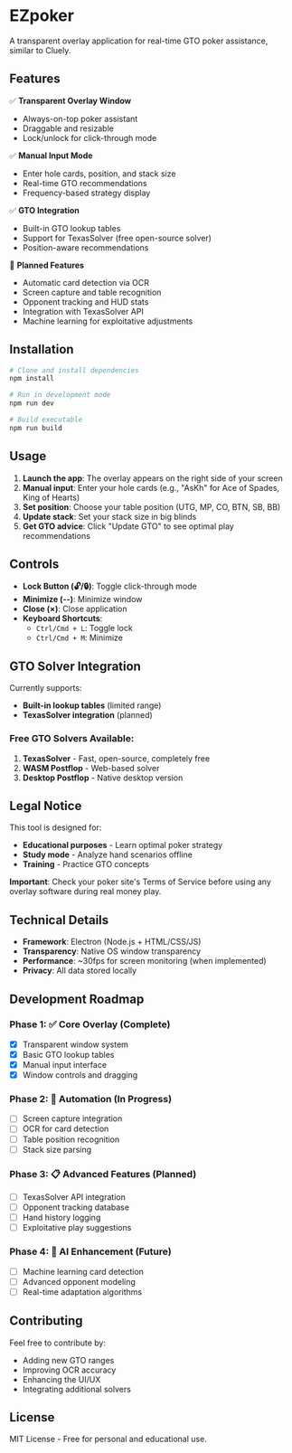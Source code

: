 # EZpoker

A transparent overlay application for real-time GTO poker assistance, similar to Cluely.

## Features

✅ **Transparent Overlay Window**
- Always-on-top poker assistant
- Draggable and resizable
- Lock/unlock for click-through mode

✅ **Manual Input Mode**
- Enter hole cards, position, and stack size
- Real-time GTO recommendations
- Frequency-based strategy display

✅ **GTO Integration**
- Built-in GTO lookup tables
- Support for TexasSolver (free open-source solver)
- Position-aware recommendations

🔄 **Planned Features**
- Automatic card detection via OCR
- Screen capture and table recognition
- Opponent tracking and HUD stats
- Integration with TexasSolver API
- Machine learning for exploitative adjustments

## Installation

```bash
# Clone and install dependencies
npm install

# Run in development mode
npm run dev

# Build executable
npm run build
```

## Usage

1. **Launch the app**: The overlay appears on the right side of your screen
2. **Manual input**: Enter your hole cards (e.g., "AsKh" for Ace of Spades, King of Hearts)
3. **Set position**: Choose your table position (UTG, MP, CO, BTN, SB, BB)
4. **Update stack**: Set your stack size in big blinds
5. **Get GTO advice**: Click "Update GTO" to see optimal play recommendations

## Controls

- **Lock Button (🔓/🔒)**: Toggle click-through mode
- **Minimize (--)**: Minimize window
- **Close (×)**: Close application
- **Keyboard Shortcuts**:
  - `Ctrl/Cmd + L`: Toggle lock
  - `Ctrl/Cmd + M`: Minimize

## GTO Solver Integration

Currently supports:
- **Built-in lookup tables** (limited range)
- **TexasSolver integration** (planned)

### Free GTO Solvers Available:
1. **TexasSolver** - Fast, open-source, completely free
2. **WASM Postflop** - Web-based solver
3. **Desktop Postflop** - Native desktop version

## Legal Notice

This tool is designed for:
- **Educational purposes** - Learn optimal poker strategy
- **Study mode** - Analyze hand scenarios offline
- **Training** - Practice GTO concepts

**Important**: Check your poker site's Terms of Service before using any overlay software during real money play.

## Technical Details

- **Framework**: Electron (Node.js + HTML/CSS/JS)
- **Transparency**: Native OS window transparency
- **Performance**: ~30fps for screen monitoring (when implemented)
- **Privacy**: All data stored locally

## Development Roadmap

### Phase 1: ✅ Core Overlay (Complete)
- [x] Transparent window system
- [x] Basic GTO lookup tables
- [x] Manual input interface
- [x] Window controls and dragging

### Phase 2: 🔄 Automation (In Progress)
- [ ] Screen capture integration
- [ ] OCR for card detection
- [ ] Table position recognition
- [ ] Stack size parsing

### Phase 3: 📋 Advanced Features (Planned)
- [ ] TexasSolver API integration
- [ ] Opponent tracking database
- [ ] Hand history logging
- [ ] Exploitative play suggestions

### Phase 4: 🤖 AI Enhancement (Future)
- [ ] Machine learning card detection
- [ ] Advanced opponent modeling
- [ ] Real-time adaptation algorithms

## Contributing

Feel free to contribute by:
- Adding new GTO ranges
- Improving OCR accuracy
- Enhancing the UI/UX
- Integrating additional solvers

## License

MIT License - Free for personal and educational use.
